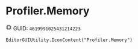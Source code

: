 # Profiler.Memory
![](/img/Profiler.Memory.png)
GUID: `4619991025431214223`
```
EditorGUIUtility.IconContent("Profiler.Memory")
```
